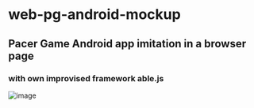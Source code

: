 # web-pg-android-mockup

## Pacer Game Android app imitation in a browser page

### with own improvised framework able.js

![image](https://github.com/user-attachments/assets/4f9e4277-d3a3-4097-8cb3-a18e760c5e6d)
